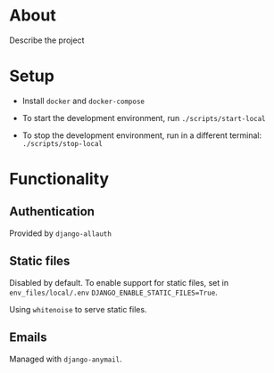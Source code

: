 # About
Describe the project

# Setup
* Install `docker` and `docker-compose`
* To start the development environment, run
  `./scripts/start-local`

* To stop the development environment, run in a different terminal:
  `./scripts/stop-local`

# Functionality
## Authentication
Provided by `django-allauth`

## Static files
Disabled by default. To enable support for static files, set in `env_files/local/.env`
`DJANGO_ENABLE_STATIC_FILES=True`.

Using `whitenoise` to  serve static files.

## Emails
Managed with `django-anymail`.
